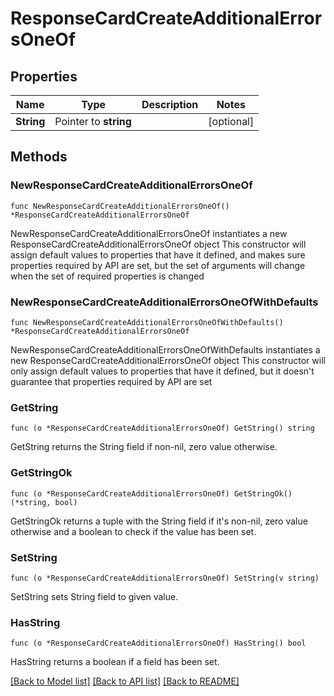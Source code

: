 # ResponseCardCreateAdditionalErrorsOneOf

## Properties

Name | Type | Description | Notes
------------ | ------------- | ------------- | -------------
**String** | Pointer to **string** |  | [optional] 

## Methods

### NewResponseCardCreateAdditionalErrorsOneOf

`func NewResponseCardCreateAdditionalErrorsOneOf() *ResponseCardCreateAdditionalErrorsOneOf`

NewResponseCardCreateAdditionalErrorsOneOf instantiates a new ResponseCardCreateAdditionalErrorsOneOf object
This constructor will assign default values to properties that have it defined,
and makes sure properties required by API are set, but the set of arguments
will change when the set of required properties is changed

### NewResponseCardCreateAdditionalErrorsOneOfWithDefaults

`func NewResponseCardCreateAdditionalErrorsOneOfWithDefaults() *ResponseCardCreateAdditionalErrorsOneOf`

NewResponseCardCreateAdditionalErrorsOneOfWithDefaults instantiates a new ResponseCardCreateAdditionalErrorsOneOf object
This constructor will only assign default values to properties that have it defined,
but it doesn't guarantee that properties required by API are set

### GetString

`func (o *ResponseCardCreateAdditionalErrorsOneOf) GetString() string`

GetString returns the String field if non-nil, zero value otherwise.

### GetStringOk

`func (o *ResponseCardCreateAdditionalErrorsOneOf) GetStringOk() (*string, bool)`

GetStringOk returns a tuple with the String field if it's non-nil, zero value otherwise
and a boolean to check if the value has been set.

### SetString

`func (o *ResponseCardCreateAdditionalErrorsOneOf) SetString(v string)`

SetString sets String field to given value.

### HasString

`func (o *ResponseCardCreateAdditionalErrorsOneOf) HasString() bool`

HasString returns a boolean if a field has been set.


[[Back to Model list]](../README.md#documentation-for-models) [[Back to API list]](../README.md#documentation-for-api-endpoints) [[Back to README]](../README.md)


